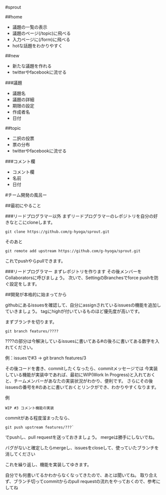 #sprout

##home
 - 議題の一覧の表示
 - 議題のページ(/topic)に飛べる
 - 入力ページに(/form)に飛べる
 - hotな話題をわかりやすく

##new
 - 新たな議題を作れる
 - twitterやfacebookに流せる

###議題
 - 議題名
 - 議題の詳細
 - 期限の設定
 - 作成者名
 - 日付

##topic
 - 二択の投票
 - 票の分布
 - twitterやfacebookに流せる

###コメント欄
 - コメント欄
 - 名前
 - 日付


#チーム開発の風呂ー

##最初にやること

###リードプログラマー以外
まずリードプログラマーのレポジトリを自分の好きなとこにcloneします。

```
git clone https://github.com/g-hyoga/sprout.git
```

そのあと

```
git remote add upstream https://github.com/g-hyoga/sprout.git
```

これでpushやらpullできます。

###リードプログラマー
まずレポジトリを作ります
その後メンバーをCollaboratorsに呼びましょう。
次いで、SettingのBranchesでforce pushを防ぐ設定をします。


##開発が本格的に始まってから

githubにあるissuesを確認して、自分にassignされているissuesの機能を追加していきましょう。
tagにhighが付いているものほど優先度が高いです。

まずブランチを切ります。

``
git branch features/????
``

????の部分は今解決しているissuesに書いてある#の後ろに書いてある数字を入れてください。

例：issuesで#3 -> git branch features/3

その後コードを書き、commitしたくなったら、commitメッセージでは
今実装している機能が実装中であれば、最初にWIP(Work In Progress)と入れておくと、チームメンバーがあなたの実装状況がわかり、便利です。
さらにその後issuesの番号を#のあとに書いておくとリンクができ、わかりやすくなります。

例
```
WIP #3 コメント機能の実装
```

commitがある程度溜まったなら、

```
git push upstream features/???`
```

でpushし、pull requestを送っておきましょう。
mergeは勝手にしないでね。

バグがないと確定したらmergeし、issuesをcloseして、使っていたブランチを消してください


これを繰り返し、機能を実装してゆきます。

自分でも何書いてるかわからなくなってきたので、あとは聞いてね。
取り合えず、ブランチ切ってcommitからのpull requestの流れをやっておくので、参考にしてね
